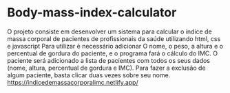 # Body-mass-index-calculator
O projeto consiste em desenvolver um sistema para calcular o índice de massa corporal de pacientes de profissionais da saúde utilizando html, css e javascript
Para utilizar é necessário adicionar O nome, o peso, a altura e o percentual de gordura do paciente, e o programa fará o cálculo do IMC.
O paciente será adicionado a lista de pacientes com todos os seus dados (nome, altura, percentual de gordura e IMC).
Para fazer a exclusão de algum paciente, basta clicar duas vezes sobre seu nome.
https://indicedemassacorporalimc.netlify.app/
